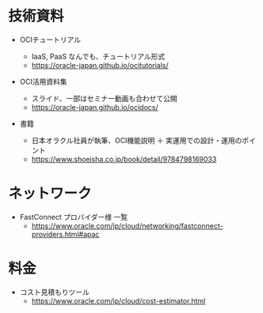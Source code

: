# 技術資料
- OCIチュートリアル
    - IaaS, PaaS なんでも、チュートリアル形式
    - https://oracle-japan.github.io/ocitutorials/

- OCI活用資料集
    - スライド、一部はセミナー動画も合わせて公開
    - https://oracle-japan.github.io/ocidocs/

- 書籍
    - 日本オラクル社員が執筆、OCI機能説明 ＋ 実運用での設計・運用のポイント
    - https://www.shoeisha.co.jp/book/detail/9784798169033

# ネットワーク
- FastConnect プロバイダー様 一覧
    - https://www.oracle.com/jp/cloud/networking/fastconnect-providers.html#apac 

# 料金 
- コスト見積もりツール
    - https://www.oracle.com/jp/cloud/cost-estimator.html
